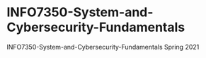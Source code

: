 # INFO7350-System-and-Cybersecurity-Fundamentals
INFO7350-System-and-Cybersecurity-Fundamentals Spring 2021
